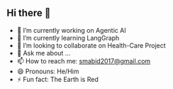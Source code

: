## Hi there 👋
- 🔭 I’m currently working on Agentic AI
- 🌱 I’m currently learning LangGraph
- 👯 I’m looking to collaborate on Health-Care Project
- 💬 Ask me about ...
- 📫 How to reach me: smabid2017@gmail.com
- 😄 Pronouns: He/Him
- ⚡ Fun fact: The Earth is Red

